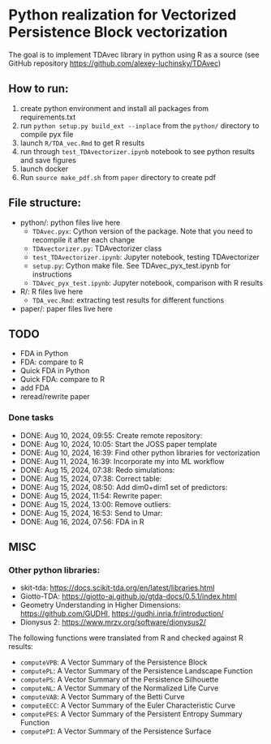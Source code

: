 # Python realization for Vectorized Persistence Block vectorization

The goal is to implement TDAvec library in python using R as a source (see GitHub repository https://github.com/alexey-luchinsky/TDAvec)

## How to run:

1. create python environment and install all packages from requirements.txt
2. run `python setup.py build_ext --inplace` from the `python/` directory to compile pyx file
3. launch `R/TDA_vec.Rmd` to get R results
4. run through `test_TDAvectorizer.ipynb` notebook to see python results and save figures
5. launch docker
6. Run `source make_pdf.sh` from `paper` directory to create pdf

## File structure:
* python/: python files live here
    * `TDAvec.pyx`: Cython version of the package. Note that you need to recompile it after each change
    * `TDAvectorizer.py`: TDAvectorizer class
    * `test_TDAvectorizer.ipynb`: Jupyter notebook, testing TDAvectorizer
    * `setup.py`: Cython make file. See TDAvec_pyx_test.ipynb for instructions
    * `TDAvec_pyx_test.ipynb`: Jupyter notebook, comparison with R results
* R/: R files live here
    * `TDA_vec.Rmd`: extracting test results for different functions
* paper/: paper files live here

## TODO

* FDA in Python
* FDA: compare to R
* Quick FDA in Python
* Quick FDA: compare to R
* add FDA
* reread/rewrite paper

### Done tasks

* DONE: Aug 10, 2024, 09:55: Create remote repository: 
* DONE: Aug 10, 2024, 10:05: Start the JOSS paper template
* DONE: Aug 10, 2024, 16:39: Find other python libraries for vectorization
* DONE: Aug 11, 2024, 16:39: Incorporate my into ML workflow
* DONE: Aug 15, 2024, 07:38: Redo simulations: 
* DONE: Aug 15, 2024, 07:38: Correct table: 
* DONE: Aug 15, 2024, 08:50: Add dim0+dim1 set of predictors: 
* DONE: Aug 15, 2024, 11:54: Rewrite paper: 
* DONE: Aug 15, 2024, 13:00: Remove outliers: 
* DONE: Aug 15, 2024, 16:53: Send to Umar:
* DONE: Aug 16, 2024, 07:56: FDA in R 


## MISC

### Other python libraries:

* skit-tda: https://docs.scikit-tda.org/en/latest/libraries.html
* Giotto-TDA: https://giotto-ai.github.io/gtda-docs/0.5.1/index.html
* Geometry Understanding in Higher Dimensions: https://github.com/GUDHI, https://gudhi.inria.fr/introduction/
* Dionysus 2: https://www.mrzv.org/software/dionysus2/



The following functions were translated from R and checked against R results:
* `computeVPB`:     A Vector Summary of the Persistence Block
* `computePL`:      A Vector Summary of the Persistence Landscape Function
* `computePS`:      A Vector Summary of the Persistence Silhouette
* `computeNL`:      A Vector Summary of the Normalized Life Curve
* `computeVAB`:     A Vector Summary of the Betti Curve
* `computeECC`:     A Vector Summary of the Euler Characteristic Curve
* `computePES`:     A Vector Summary of the Persistent Entropy Summary Function
* `computePI`:      A Vector Summary of the Persistence Surface



